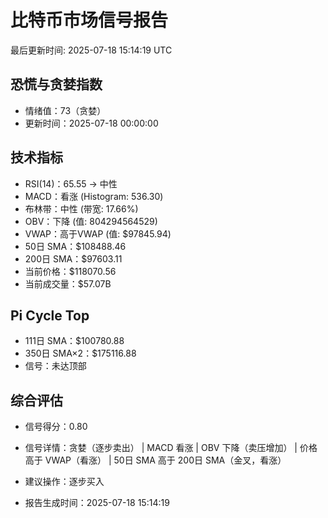 # 比特币市场信号报告

最后更新时间: 2025-07-18 15:14:19 UTC

## 恐慌与贪婪指数
- 情绪值：73（贪婪）
- 更新时间：2025-07-18 00:00:00

## 技术指标
- RSI(14)：65.55 → 中性
- MACD：看涨 (Histogram: 536.30)
- 布林带：中性 (带宽: 17.66%)
- OBV：下降 (值: 804294564529)
- VWAP：高于VWAP (值: $97845.94)
- 50日 SMA：$108488.46
- 200日 SMA：$97603.11
- 当前价格：$118070.56
- 当前成交量：$57.07B

## Pi Cycle Top
- 111日 SMA：$100780.88
- 350日 SMA×2：$175116.88
- 信号：未达顶部

## 综合评估
- 信号得分：0.80
- 信号详情：贪婪（逐步卖出） | MACD 看涨 | OBV 下降（卖压增加） | 价格高于 VWAP（看涨） | 50日 SMA 高于 200日 SMA（金叉，看涨）
- 建议操作：逐步买入

- 报告生成时间：2025-07-18 15:14:19